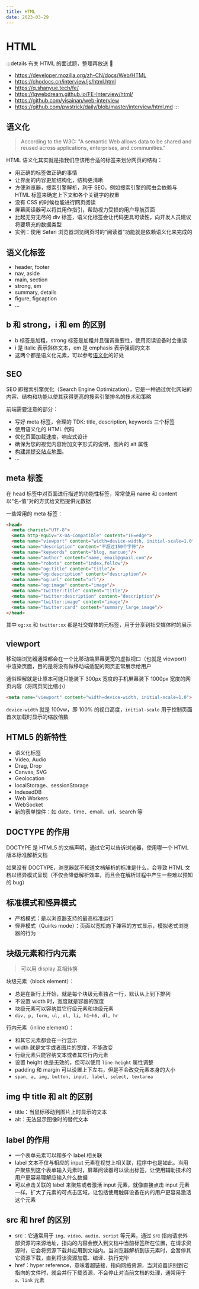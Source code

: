```yaml
---
title: HTML
date: 2023-03-29
---
```


# HTML

:::details 有关 HTML 的面试题，整理再放送 🤖
- https://developer.mozilla.org/zh-CN/docs/Web/HTML
- https://chodocs.cn/interview/js/html.html
- https://q.shanyue.tech/fe/
- https://lgwebdream.github.io/FE-Interview/html/
- https://github.com/yisainan/web-interview
- https://github.com/pwstrick/daily/blob/master/interview/html.md
:::

## 语义化

> According to the W3C: "A semantic Web allows data to be shared and reused across applications, enterprises, and communities."

HTML 语义化其实就是指我们应该用合适的标签来划分网页的结构：

- 用正确的标签做正确的事情
- 让界面的内容更加结构化，结构更清晰
- 方便浏览器，搜索引擎解析，利于 SEO，例如搜索引擎的爬虫会依赖与 HTML 标签来确定上下文和各个关键字的权重
- 没有 CSS 的时候也能进行网页阅读
- 屏幕阅读器可以将其用作指引，帮助视力受损的用户导航页面
- 比起无穷无尽的 div 标签，语义化标签会让代码更具可读性，向开发人员建议将要填充的数据类型
- 实例：使用 Safari 浏览器浏览网页时的“阅读器”功能就是依赖语义化来完成的

## 语义化标签

- header, footer
- nav, aside
- main, section
- strong, em
- summary, details
- figure, figcaption
- ...

## b 和 strong，i 和 em 的区别

- b 标签是加粗，strong 标签是加粗并且强调重要性，使用阅读设备时会重读
- i 是 italic 表示斜体文本，em 是 emphasis 表示强调的文本
- 这两个都是语义化元素，可以参考[语义化](#语义化)的好处


## SEO

SEO 即搜索引擎优化（Search Engine Optimization），它是一种通过优化网站的内容、结构和功能以使其获得更高的搜索引擎排名的技术和策略

前端需要注意的部分：

- 写好 meta 标签，合理的 TDK: title, description, keywords 三个标签
- 使用语义化的 HTML 代码
- 优化页面加载速度，响应式设计
- 确保为您的视觉内容附加文字形式的说明，图片的 alt 属性
- [构建并提交站点地图](https://developers.google.com/search/docs/crawling-indexing/sitemaps/build-sitemap?hl=zh-cn)。
- ...


## meta 标签

在 head 标签中对页面进行描述的功能性标签，常常使用 name 和 content 以“名-值”对的方式给文档提供元数据

一些常用的 meta 标签：

```html
<head>
  <meta charset="UTF-8">
  <meta http-equiv="X-UA-Compatible" content="IE=edge">
  <meta name="viewport" content="width=device-width, initial-scale=1.0">
  <meta name="description" content="不超过150个字符"/> 
  <meta name="keywords" content="blog, mancuoj"/>
  <meta name="author" content="name, email@gmail.com"/>
  <meta name="robots" content="index,follow"/>
  <meta name="og:title" content="title"/>
  <meta name="og:description" content="description"/>
  <meta name="og:url" content="url"/>
  <meta name="og:image" content="image"/>
  <meta name="twitter:title" content="title"/>
  <meta name="twitter:description" content="description"/>
  <meta name="twitter:image" content="image"/>
  <meta name="twitter:card" content="summary_large_image"/>
</head>
```

其中 `og:xx` 和 `twitter:xx` 都是社交媒体的元标签，用于分享到社交媒体时的展示

## viewport

移动端浏览器通常都会在一个比移动端屏幕更宽的虚拟视口（也就是 viewport）中渲染页面，目的是将没有做移动端适配的网页正常展示给用户

通俗理解就是让原本可能只能装下 300px 宽度的手机屏幕装下 1000px 宽度的网页内容（将网页同比缩小）

```html
<meta name="viewport" content="width=device-width, initial-scale=1.0">
```

`device-width` 就是 100vw，即 100% 的视口高度，`initial-scale` 用于控制页面首次加载时显示的缩放倍数

## HTML5 的新特性

- 语义化标签
- Video, Audio
- Drag, Drop
- Canvas, SVG
- Geolocation
- localStorage、sessionStorage
- IndexedDB
- Web Workers
- WebSocket
- 新的表单控件：如 date、time、email、url、search 等

## DOCTYPE 的作用

DOCTYPE 是 HTML5 的文档声明，通过它可以告诉浏览器，使用哪一个 HTML 版本标准解析文档

如果没有 DOCTYPE，浏览器就不知道文档解析的标准是什么，会导致 HTML 文档以怪异模式呈现（不仅会降低解析效率，而且会在解析过程中产生一些难以预知的 bug）


## 标准模式和怪异模式

- 严格模式：是以浏览器支持的最高标准运行
- 怪异模式（Quirks mode）：页面以宽松向下兼容的方式显示，模拟老式浏览器的行为


## 块级元素和行内元素

> 可以用 display 互相转换

块级元素（block element）：

- 总是在新行上开始，就是每个块级元素独占一行，默认从上到下排列
- 不设置 width 时，宽度就是容器的宽度
- 块级元素可以容纳其它行级元素和块级元素
- `div, p, form, ul, ol, li, h1~h6, dl, hr`

行内元素（inline element）：

- 和其它元素都会在一行显示
- width 就是文字或者图片的宽度，不能改变
- 行级元素只能容纳文本或者其它行内元素
- 设置 height 也是无效的，但可以使用 `line-height` 属性调整
- padding 和 margin 可以设置上下左右，但是不会改变元素本身的大小
- `span, a, img, button, input, label, select, textarea`



## img 中 title 和 alt 的区别

- title：当鼠标移动到图片上时显示的文本
- alt：无法显示图像时的替代文本


## label 的作用

- 一个表单元素可以和多个 label 相关联
- label 文本不仅与相应的 input 元素在视觉上相关联，程序中也是如此。当用户聚焦到这个表单输入元素时，屏幕阅读器可以读出标签，让使用辅助技术的用户更容易理解应输入什么数据
- 可以点击关联的 label 来聚焦或者激活 input 元素，就像直接点击 input 元素一样。扩大了元素的可点击区域，让包括使用触屏设备在内的用户更容易激活这个元素


## src 和 href 的区别

- src：它通常用于 `img、video、audio、script` 等元素，通过 src 指向请求外部资源的来源地址，指向的内容会嵌入到文档中当前标签所在位置，在请求资源时，它会将资源下载并应用到文档内。当浏览器解析到该元素时，会暂停其它资源下载，直到将该资源加载、编译、执行完毕
- href：hyper reference，意味着超链接，指向网络资源，当浏览器识别到它指向的⽂件时，就会并⾏下载资源，不会停⽌对当前⽂档的处理，通常用于 `a、link` 元素